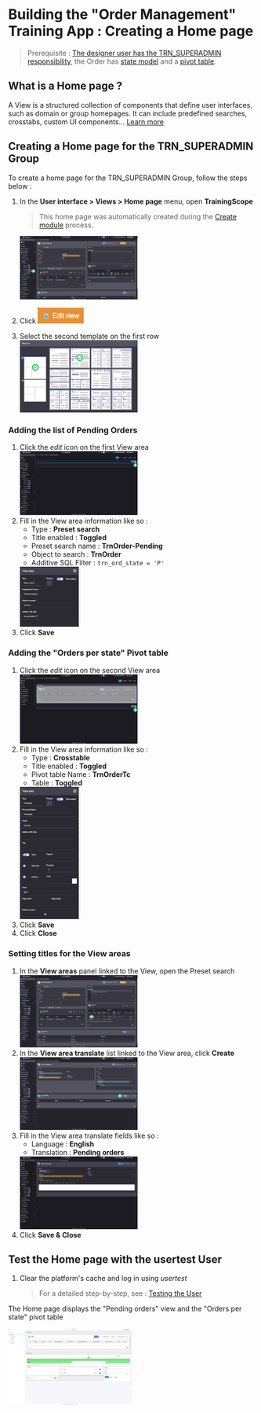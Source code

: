 <!--Views
====================

A view is an aggregation of components that can be used:
- a domain home page,
- a group home page,

The main components are:
- predefined searches,
- crosstabs,
- external objects (particular objects allowing, among other things, to create specific components to be inserted in the views)

Scopes
---------------------------

When a user has many groups of rights, it is often useful to offer him a way to limit his rights. For example, an application administrator may want the application to behave as if he were a regular user. This use case is made possible thanks to scopes.

A scope is a group homepage that defines a certain number of active groups. When the user uses this scope, only these groups remain active.

As a designer, it is easy to test this functionality with the scopes already available:
- Application design
- Platform operation
- Rights management
- Simplicité Administrator (wildcard scope where all groups are active)
- etc.

To create a scope and make it available to a user : 

1. Create a View (Interface > Views)
2. Add an Active Group ("Active group" tab)
3. Set the View as the Group's Home page
4. Add the user to the Group

Exercise
====================  

<div class="error"> To set up the view correctly, your development user must have rights to your objects </div>  
  
- create a view `TrnHome` of type `Domain page`
- add two areas to it:
    - the list of current orders via a predefined search
    - the pivot table previously set up
- define this view as the home page of the Training domain (make sure that the domain displays the home page)
- empty the cache and check the presence of the home page
-->

# Building the "Order Management" Training App : Creating a Home page

> Prerequisite : [The designer user has the TRN_SUPERADMIN responsibility](lesson/tutorial/getting-started/user#adding-designer-to-trn_superadmin), the Order has [state model](/lesson/tutorial/expanding/states) and a [pivot table](/lesson/tutorial/expanding/pivot-table).

## What is a Home page ?

A View is a structured collection of components that define user interfaces, such as domain or group homepages. It can include predefined searches, crosstabs, custom UI components... [Learn more](/lesson/docs/platform/userinterface/views/home-page)

## Creating a Home page for the TRN_SUPERADMIN Group

To create a home page for the TRN_SUPERADMIN Group, follow the steps below :

1. In the **User interface > Views > Home page** menu, open **TrainingScope**
    > This home page was automatically created during the [Create module](/lesson/tutorial/getting-started/module) process.   

    <img src="home-page-form.png" alt="home-page-form" width="50%"/>
2. Click <img src="edit-view-btn.png" alt="edit-view-btn"/>
3. Select the second template on the first row  
    <img src="select-template.png" alt="select-template" width="50%"/>

### Adding the list of Pending Orders 

1. Click the *edit* icon on the first View area  
    <img src="view-area-edit.png" alt="view-area-edit" width="50%"/>
2. Fill in the View area information like so :
    - Type : **Preset search**
    - Title enabled : **Toggled**
    - Preset search name : **TrnOrder-Pending**
    - Object to search : **TrnOrder**
    - Additive SQL Filter : `trn_ord_state = 'P'`  
    <img src="view-area-search.png" alt="view-area-search" width="25%"/>
3. Click **Save**

### Adding the "Orders per state" Pivot table

1. Click the *edit* icon on the second View area  
    <img src="second-view-area-edit.png" alt="view-area-edit" width="50%"/>
2. Fill in the View area information like so : 
    - Type : **Crosstable**
    - Title enabled : **Toggled**
    - Pivot table Name : **TrnOrderTc**  
    - Table : **Toggled**   
    <img src="view-area-tc.png" alt="view-area-tc" width="25%"/>
3. Click **Save**
4. Click **Close**

### Setting titles for the View areas

1. In the **View areas** panel linked to the View, open the Preset search  
    <img src="open-preset-search.png" alt="open-preset-search" width="50%"/>
2. In the **View area translate** list linked to the View area, click **Create**  
    <img src="create-translate.png" alt="create-translate" width="50%"/>
3. Fill in the View area translate fields like so :
    - Language : **English**
    - Translation : **Pending orders**
    <img src="translate.png" alt="translate" width="50%"/>
4. Click **Save & Close**

## Test the Home page with the usertest User

1. Clear the platform's cache and log in using *usertest*
    > For a detailed step-by-step, see : [Testing the User](/lesson/tutorial/getting-started/user#activating-and-testing-the-user)

<div class="success">
    <p>The Home page displays the "Pending orders" view and the "Orders per state" pivot table</p>
    <img src="success.png" alt="logon" width="50%"/>
</div>
